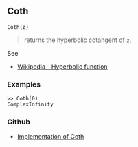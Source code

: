 ## Coth

```
Coth(z)
```

> returns the hyperbolic cotangent of `z`.
  
See
* [Wikipedia - Hyperbolic function](https://en.wikipedia.org/wiki/Hyperbolic_function)

### Examples
```
>> Coth(0)  
ComplexInfinity
```
  
    

### Github

* [Implementation of Coth](https://github.com/axkr/symja_android_library/blob/master/symja_android_library/matheclipse-core/src/main/java/org/matheclipse/core/builtin/ExpTrigsFunctions.java#L1430) 
